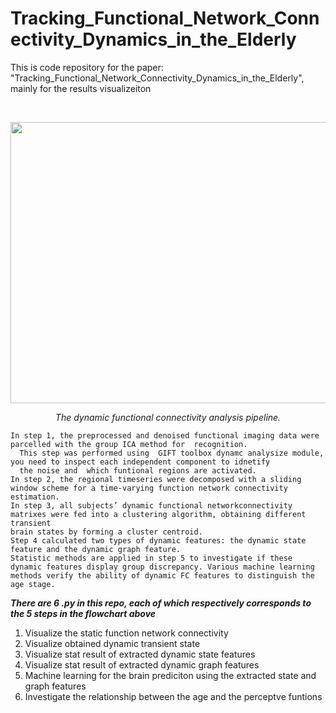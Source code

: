 # Tracking_Functional_Network_Connectivity_Dynamics_in_the_Elderly
This is code repository for the paper: "Tracking_Functional_Network_Connectivity_Dynamics_in_the_Elderly", mainly for the results visualizeiton  

&nbsp;
&nbsp;


<p align="center" >
<img src= "https://user-images.githubusercontent.com/61356011/221389828-57ce3d2e-be72-45dc-87fd-00c9b6dee6f2.png" width="700" height="450">
<p>

<p align="center">
<em>The dynamic functional connectivity analysis pipeline.</em>
<p> 



```
In step 1, the preprocessed and denoised functional imaging data were parcelled with the group ICA method for  recognition. 
  This step was performed using  GIFT toolbox dynamc analysize module, you need to inspect each independent component to idnetify
  the noise and  which funtional regions are activated. 
In step 2, the regional timeseries were decomposed with a sliding window scheme for a time-varying function network connectivity estimation. 
In step 3, all subjects’ dynamic functional networkconnectivity matrixes were fed into a clustering algorithm, obtaining different transient 
brain states by forming a cluster centroid. 
Step 4 calculated two types of dynamic features: the dynamic state feature and the dynamic graph feature.
Statistic methods are applied in step 5 to investigate if these dynamic features display group discrepancy. Various machine learning methods verify the ability of dynamic FC features to distinguish the age stage.
```


***There are 6 .py in this repo, each of which respectively corresponds to the 5 steps in the flowchart above***
1. Visualize the static function network connectivity
2. Visualize obtained dynamic transient state
2. Visualize stat result of extracted dynamic state features
3. Visualize stat result of extracted dynamic graph features
3. Machine learning for the brain prediciton using the extracted state and graph features 
6. Investigate the relationship between the age and the perceptve funtions

